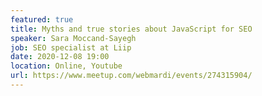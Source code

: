 ```yaml
---
featured: true
title: Myths and true stories about JavaScript for SEO
speaker: Sara Moccand-Sayegh
job: SEO specialist at Liip
date: 2020-12-08 19:00
location: Online, Youtube
url: https://www.meetup.com/webmardi/events/274315904/
---
```

